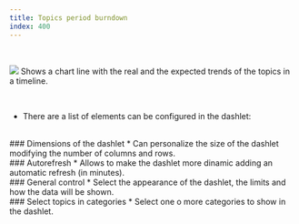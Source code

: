 ```yaml
---
title: Topics period burndown
index: 400
---
```


    
<br />

<img src="/static/images/icons/chart_line.png" /> Shows a chart line with the real and the expected trends of the topics in a timeline.


<br />

* There are a list of elements can be configured in the dashlet:

<br />
### Dimensions of the dashlet
* Can personalize the size of the dashlet modifying the number of columns and rows.

<br />
### Autorefresh
* Allows to make the dashlet more dinamic adding an automatic refresh (in minutes).

<br />
### General control
* Select the appearance of the dashlet, the limits and how the data will be shown.

<br />
### Select topics in categories
* Select one o more categories to show in the dashlet.